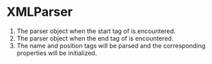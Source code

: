 # XMLParser

1. The parser object when the start tag of <personinfo> is encountered.
2. The parser object when the end tag of  </personinfo> is encountered.
3. The name and position tags will be parsed and the corresponding properties will be initialized.
